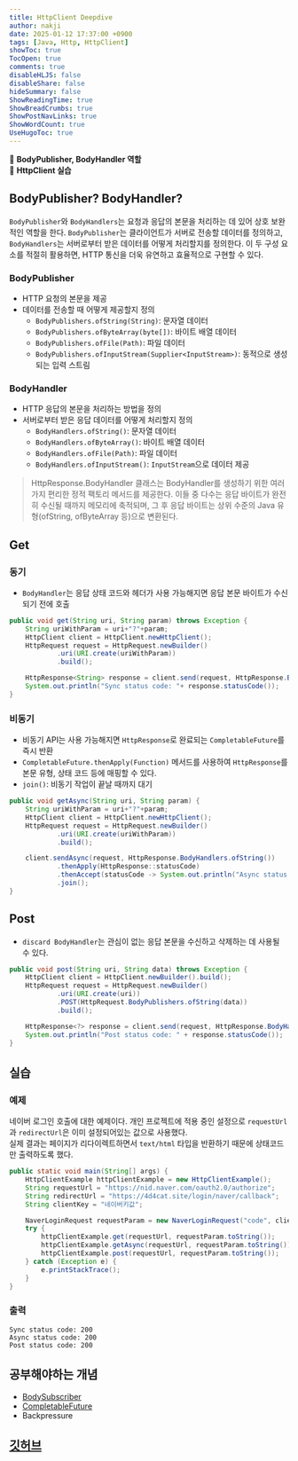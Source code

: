 ```yaml
---
title: HttpClient Deepdive
author: nakji
date: 2025-01-12 17:37:00 +0900
tags: [Java, Http, HttpClient]
showToc: true
TocOpen: true
comments: true
disableHLJS: false
disableShare: false
hideSummary: false
ShowReadingTime: true
ShowBreadCrumbs: true
ShowPostNavLinks: true
ShowWordCount: true
UseHugoToc: true
---
```

🔔 **BodyPublisher, BodyHandler 역할**   
🔔 **HttpClient 실습**   

## **BodyPublisher? BodyHandler?**
`BodyPublisher`와 `BodyHandlers`는 요청과 응답의 본문을 처리하는 데 있어 상호 보완적인 역할을 한다. `BodyPublisher`는 클라이언트가 서버로 전송할 데이터를 정의하고, `BodyHandlers`는 서버로부터 받은 데이터를 어떻게 처리할지를 정의한다. 이 두 구성 요소를 적절히 활용하면, HTTP 통신을 더욱 유연하고 효율적으로 구현할 수 있다.

### **BodyPublisher**
- HTTP 요청의 본문을 제공
- 데이터를 전송할 때 어떻게 제공할지 정의   
    - `BodyPublishers.ofString(String)`: 문자열 데이터
    - `BodyPublishers.ofByteArray(byte[])`: 바이트 배열 데이터
    - `BodyPublishers.ofFile(Path)`: 파일 데이터
    - `BodyPublishers.ofInputStream(Supplier<InputStream>)`: 동적으로 생성되는 입력 스트림

### **BodyHandler**
- HTTP 응답의 본문을 처리하는 방법을 정의
- 서버로부터 받은 응답 데이터를 어떻게 처리할지 정의
    - `BodyHandlers.ofString()`: 문자열 데이터
    - `BodyHandlers.ofByteArray()`: 바이트 배열 데이터
    - `BodyHandlers.ofFile(Path)`: 파일 데이터
    - `BodyHandlers.ofInputStream()`: `InputStream`으로 데이터 제공

> HttpResponse.BodyHandler 클래스는 BodyHandler를 생성하기 위한 여러 가지 편리한 정적 팩토리 메서드를 제공한다. 이들 중 다수는 응답 바이트가 완전히 수신될 때까지 메모리에 축적되며, 그 후 응답 바이트는 상위 수준의 Java 유형(ofString, ofByteArray 등)으로 변환된다. 

## **Get**
### **동기**
- `BodyHandler`는 응답 상태 코드와 헤더가 사용 가능해지면 응답 본문 바이트가 수신되기 전에 호출

```java
public void get(String uri, String param) throws Exception {
    String uriWithParam = uri+"?"+param;
    HttpClient client = HttpClient.newHttpClient();
    HttpRequest request = HttpRequest.newBuilder()
            .uri(URI.create(uriWithParam))
            .build();

    HttpResponse<String> response = client.send(request, HttpResponse.BodyHandlers.ofString());
    System.out.println("Sync status code: "+ response.statusCode());
}
```

### **비동기**
- 비동기 API는 사용 가능해지면 `HttpResponse`로 완료되는 `CompletableFuture`를 즉시 반환
- `CompletableFuture.thenApply(Function)` 메서드를 사용하여 `HttpResponse`를 본문 유형, 상태 코드 등에 매핑할 수 있다.
- `join()`: 비동기 작업이 끝날 때까지 대기

```java
public void getAsync(String uri, String param) {
    String uriWithParam = uri+"?"+param;
    HttpClient client = HttpClient.newHttpClient();
    HttpRequest request = HttpRequest.newBuilder()
            .uri(URI.create(uriWithParam))
            .build();

    client.sendAsync(request, HttpResponse.BodyHandlers.ofString())
            .thenApply(HttpResponse::statusCode)
            .thenAccept(statusCode -> System.out.println("Async status code: " + statusCode))
            .join();
}
```

## **Post**
- `discard BodyHandler`는 관심이 없는 응답 본문을 수신하고 삭제하는 데 사용될 수 있다. 

```java
public void post(String uri, String data) throws Exception {
    HttpClient client = HttpClient.newBuilder().build();
    HttpRequest request = HttpRequest.newBuilder()
            .uri(URI.create(uri))
            .POST(HttpRequest.BodyPublishers.ofString(data))
            .build();

    HttpResponse<?> response = client.send(request, HttpResponse.BodyHandlers.discarding());
    System.out.println("Post status code: " + response.statusCode());
}
```

## **실습**
### **예제**
네이버 로그인 호출에 대한 예제이다. 개인 프로젝트에 적용 중인 설정으로 `requestUrl`과 `redirectUrl`은 이미 설정되어있는 값으로 사용했다.        
실제 결과는 페이지가 리다이렉트하면서 `text/html` 타입을 반환하기 때문에 상태코드만 출력하도록 했다. 

```java
public static void main(String[] args) {
    HttpClientExample httpClientExample = new HttpClientExample();
    String requestUrl = "https://nid.naver.com/oauth2.0/authorize";
    String redirectUrl = "https://4d4cat.site/login/naver/callback";
    String clientKey = "네이버키값";

    NaverLoginRequest requestParam = new NaverLoginRequest("code", clientKey, redirectUrl, "state");
    try {
        httpClientExample.get(requestUrl, requestParam.toString());
        httpClientExample.getAsync(requestUrl, requestParam.toString());
        httpClientExample.post(requestUrl, requestParam.toString());
    } catch (Exception e) {
        e.printStackTrace();
    }
}
```

### **출력**
```
Sync status code: 200
Async status code: 200
Post status code: 200
```

## **공부해야하는 개념**
- [BodySubscriber](https://docs.oracle.com/en/java/javase/11/docs/api/java.net.http/java/net/http/HttpResponse.BodySubscribers.html)
- [CompletableFuture](https://docs.oracle.com/en/java/javase/11/docs/api/java.base/java/util/concurrent/CompletableFuture.html)
- Backpressure

## **[깃허브](https://github.com/YuuuuuuYu/java-httpclient-example)**